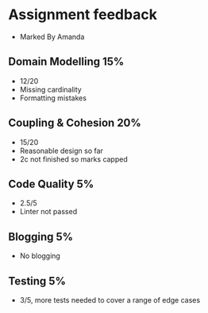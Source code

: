 # Assignment feedback

- Marked By Amanda

## Domain Modelling 15%
- 12/20
- Missing cardinality
- Formatting mistakes

## Coupling & Cohesion 20%
- 15/20
- Reasonable design so far
- 2c not finished so marks capped

## Code Quality 5%
- 2.5/5
- Linter not passed

## Blogging 5%
- No blogging

## Testing 5%
- 3/5, more tests needed to cover a range of edge cases